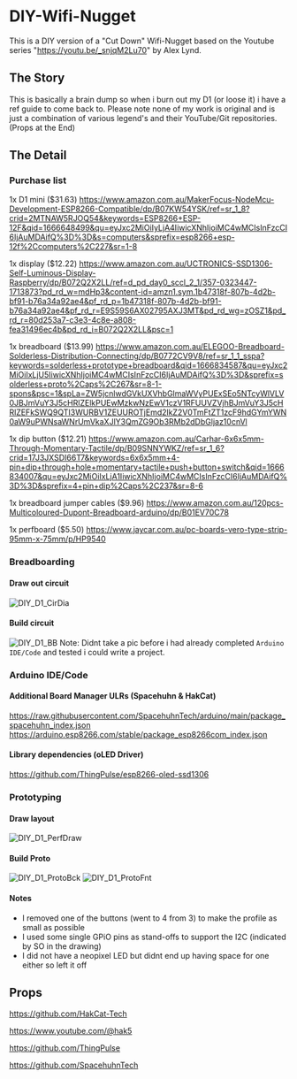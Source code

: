 # DIY-Wifi-Nugget
This is a DIY version of a "Cut Down" Wifi-Nugget based on the Youtube series "https://youtu.be/_snjqM2Lu70" by Alex Lynd. 

## The Story
This is basically a brain dump so when i burn out my D1 (or loose it) i have a ref guide to come back to. Please note none of my work is original and is just a combination of various legend's and their YouTube/Git repositories. (Props at the End)

## The Detail

### Purchase list
  1x D1 mini ($31.63)
  https://www.amazon.com.au/MakerFocus-NodeMcu-Development-ESP8266-Compatible/dp/B07KW54YSK/ref=sr_1_8?crid=2MTNAW5RJOQ54&keywords=ESP8266+ESP-12F&qid=1666648499&qu=eyJxc2MiOiIyLjA4IiwicXNhIjoiMC4wMCIsInFzcCI6IjAuMDAifQ%3D%3D&s=computers&sprefix=esp8266+esp-12f%2Ccomputers%2C227&sr=1-8

  1x display ($12.22)
  https://www.amazon.com.au/UCTRONICS-SSD1306-Self-Luminous-Display-Raspberry/dp/B072Q2X2LL/ref=d_pd_day0_sccl_2_1/357-0323447-1713873?pd_rd_w=mdHp3&content-id=amzn1.sym.1b47318f-807b-4d2b-bf91-b76a34a92ae4&pf_rd_p=1b47318f-807b-4d2b-bf91-b76a34a92ae4&pf_rd_r=E9S59S6AX02795AXJ3MT&pd_rd_wg=zOSZ1&pd_rd_r=80d253a7-c3e3-4c8e-a808-fea31496ec4b&pd_rd_i=B072Q2X2LL&psc=1
  
  1x breadboard ($13.99)
  https://www.amazon.com.au/ELEGOO-Breadboard-Solderless-Distribution-Connecting/dp/B0772CV9V8/ref=sr_1_1_sspa?keywords=solderless+prototype+breadboard&qid=1666834587&qu=eyJxc2MiOiIxLjU5IiwicXNhIjoiMC4wMCIsInFzcCI6IjAuMDAifQ%3D%3D&sprefix=solderless+proto%2Caps%2C267&sr=8-1-spons&psc=1&spLa=ZW5jcnlwdGVkUXVhbGlmaWVyPUExSEo5NTcyWlVLV0JBJmVuY3J5cHRlZElkPUEwMzkwNzEwV1czV1RFUUVZVjhBJmVuY3J5cHRlZEFkSWQ9QTI3WURBV1ZEUUROTjEmd2lkZ2V0TmFtZT1zcF9hdGYmYWN0aW9uPWNsaWNrUmVkaXJlY3QmZG9Ob3RMb2dDbGljaz10cnVl

  1x dip button ($12.21)
  https://www.amazon.com.au/Carhar-6x6x5mm-Through-Momentary-Tactile/dp/B09SNNYWKZ/ref=sr_1_6?crid=17J3JXSDI66T7&keywords=6x6x5mm+4-pin+dip+through+hole+momentary+tactile+push+button+switch&qid=1666834007&qu=eyJxc2MiOiIxLjA1IiwicXNhIjoiMC4wMCIsInFzcCI6IjAuMDAifQ%3D%3D&sprefix=4+pin+dip%2Caps%2C237&sr=8-6

  1x breadboard jumper cables ($9.96)
  https://www.amazon.com.au/120pcs-Multicoloured-Dupont-Breadboard-arduino/dp/B01EV70C78
  
  1x perfboard ($5.50)
  https://www.jaycar.com.au/pc-boards-vero-type-strip-95mm-x-75mm/p/HP9540

### Breadboarding
#### Draw out circuit
![DIY_D1_CirDia](https://user-images.githubusercontent.com/24452466/203536504-212c60fc-d23e-4440-aa77-477c2ff474e7.jpg)
#### Build circuit
![DIY_D1_BB](https://user-images.githubusercontent.com/24452466/203517788-32b3008c-3aee-4b8b-b5c2-204810a432ca.jpg)
Note: Didnt take a pic before i had already completed `Arduino IDE/Code` and tested i could write a project. 

### Arduino IDE/Code
#### Additional Board Manager ULRs (Spacehuhn & HakCat)
https://raw.githubusercontent.com/SpacehuhnTech/arduino/main/package_spacehuhn_index.json
https://arduino.esp8266.com/stable/package_esp8266com_index.json
#### Library dependencies (oLED Driver)
https://github.com/ThingPulse/esp8266-oled-ssd1306

### Prototyping
#### Draw layout
![DIY_D1_PerfDraw](https://user-images.githubusercontent.com/24452466/203536148-29623a71-be3d-4a57-ba96-a4ce66bb36f9.jpg)
#### Build Proto
![DIY_D1_ProtoBck](https://user-images.githubusercontent.com/24452466/203536230-6c0f135e-e909-4db1-a78a-3649404cb0ef.jpg)
![DIY_D1_ProtoFnt](https://user-images.githubusercontent.com/24452466/203536305-bb78bc47-376f-4969-a4b6-c246a544cd7c.jpg)
#### Notes
- I removed one of the buttons (went to 4 from 3) to make the profile as small as possible
- I used some single GPiO pins as stand-offs to support the I2C (indicated by SO in the drawing)
- I did not have a neopixel LED but didnt end up having space for one either so left it off

## Props
https://github.com/HakCat-Tech

https://www.youtube.com/@hak5

https://github.com/ThingPulse

https://github.com/SpacehuhnTech
